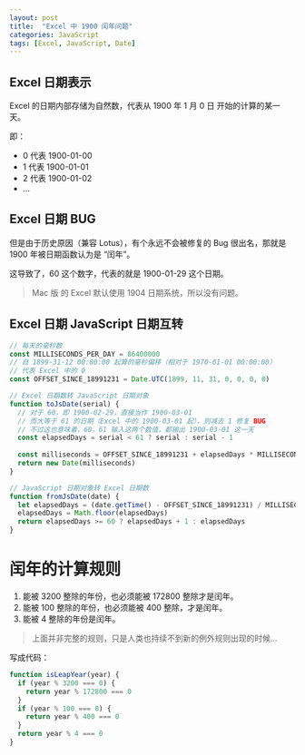 ```yaml
---
layout: post
title:  "Excel 中 1900 闰年问题"
categories: JavaScript
tags: [Excel, JavaScript, Date]
---
```



## Excel 日期表示

Excel 的日期内部存储为自然数，代表从 1900 年 1 月 0 日 开始的计算的某一天。

即：
- 0 代表 1900-01-00 
- 1 代表 1900-01-01
- 2 代表 1900-01-02
- ...

## Excel 日期 BUG


但是由于历史原因（兼容 Lotus），有个永远不会被修复的 Bug 很出名，那就是 1900 年被日期函数认为是 “闰年”。

这导致了，60 这个数字，代表的就是 1900-01-29 这个日期。

> Mac 版 的 Excel 默认使用 1904 日期系统，所以没有问题。


## Excel 日期 JavaScript 日期互转

<!-- more -->

```js
// 每天的毫秒数
const MILLISECONDS_PER_DAY = 86400000
// 自 1899-31-12 00:00:00 起算的毫秒偏移（相对于 1970-01-01 00:00:00）
// 代表 Excel 中的 0
const OFFSET_SINCE_18991231 = Date.UTC(1899, 11, 31, 0, 0, 0, 0)

// Excel 日期数转 JavaScript 日期对象
function toJsDate(serial) {
  // 对于 60，即 1900-02-29，直接当作 1900-03-01
  // 而大等于 61 的日期（Excel 中的 1900-03-01 起），则减去 1 修复 BUG
  // 不过这也意味着，60，61 输入这两个数值，都输出 1900-03-01 这一天
  const elapsedDays = serial < 61 ? serial : serial - 1
  
  const milliseconds = OFFSET_SINCE_18991231 + elapsedDays * MILLISECONDS_PER_DAY
  return new Date(milliseconds)
}

// JavaScript 日期对象转 Excel 日期数
function fromJsDate(date) {
  let elapsedDays = (date.getTime() - OFFSET_SINCE_18991231) / MILLISECONDS_PER_DAY
  elapsedDays = Math.floor(elapsedDays)
  return elapsedDays >= 60 ? elapsedDays + 1 : elapsedDays
}

```

# 闰年的计算规则

1. 能被 3200 整除的年份，也必须能被 172800 整除才是闰年。
2. 能被 100 整除的年份，也必须能被 400 整除，才是闰年。
3. 能被 4 整除的年份是闰年。

> 上面并非完整的规则，只是人类也持续不到新的例外规则出现的时候…

写成代码：

```js
function isLeapYear(year) {
  if (year % 3200 === 0) {
    return year % 172800 === 0
  }
  if (year % 100 === 0) {
	return year % 400 === 0
  }
  return year % 4 === 0
}
```

